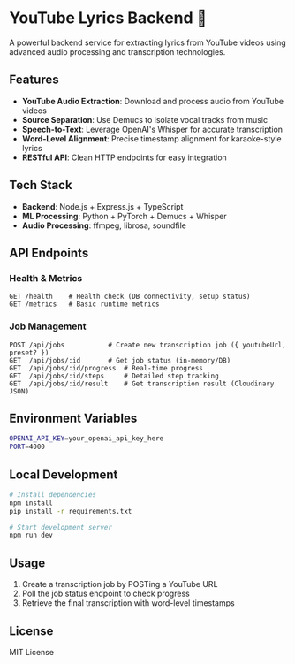 # YouTube Lyrics Backend 🎵

A powerful backend service for extracting lyrics from YouTube videos using advanced audio processing and transcription technologies.

## Features

- **YouTube Audio Extraction**: Download and process audio from YouTube videos
- **Source Separation**: Use Demucs to isolate vocal tracks from music
- **Speech-to-Text**: Leverage OpenAI's Whisper for accurate transcription
- **Word-Level Alignment**: Precise timestamp alignment for karaoke-style lyrics
- **RESTful API**: Clean HTTP endpoints for easy integration

## Tech Stack

- **Backend**: Node.js + Express.js + TypeScript
- **ML Processing**: Python + PyTorch + Demucs + Whisper
- **Audio Processing**: ffmpeg, librosa, soundfile

## API Endpoints

### Health & Metrics
```
GET /health    # Health check (DB connectivity, setup status)
GET /metrics   # Basic runtime metrics
```

### Job Management
```
POST /api/jobs           # Create new transcription job ({ youtubeUrl, preset? })
GET  /api/jobs/:id       # Get job status (in-memory/DB)
GET  /api/jobs/:id/progress  # Real-time progress
GET  /api/jobs/:id/steps     # Detailed step tracking
GET  /api/jobs/:id/result    # Get transcription result (Cloudinary JSON)
```

## Environment Variables

```bash
OPENAI_API_KEY=your_openai_api_key_here
PORT=4000
```

## Local Development

```bash
# Install dependencies
npm install
pip install -r requirements.txt

# Start development server
npm run dev
```

## Usage

1. Create a transcription job by POSTing a YouTube URL
2. Poll the job status endpoint to check progress
3. Retrieve the final transcription with word-level timestamps

## License

MIT License
 